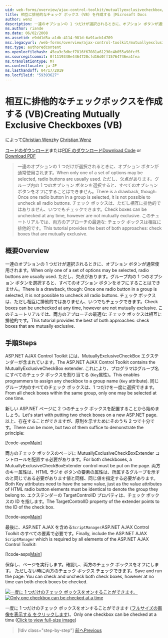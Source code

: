```yaml
---
uid: web-forms/overview/ajax-control-toolkit/mutuallyexclusivecheckbox/creating-mutually-exclusive-checkboxes-vb
title: 相互に排他的なチェック ボックス (VB) を作成する |Microsoft Docs
author: wenz
description: 一連のオプションの 1 つだけが選択されるときに、オプション ボタンが通常使用されます。 ただし、欠点があります。1 回 1 つのオプション ボタン グループが選択されて、.
ms.author: riande
ms.date: 06/02/2008
ms.assetid: e9dd1d5a-a1db-4114-981d-6a91acb1d709
msc.legacyurl: /web-forms/overview/ajax-control-toolkit/mutuallyexclusivecheckbox/creating-mutually-exclusive-checkboxes-vb
msc.type: authoredcontent
ms.openlocfilehash: 45ea3c3dbcf7816f67081a61230c4b055a90fcf5
ms.sourcegitcommit: 0f1119340e4464720cfd16d0ff15764746ea1fea
ms.translationtype: MT
ms.contentlocale: ja-JP
ms.lasthandoff: 04/17/2019
ms.locfileid: "59393627"
---
```

# <a name="creating-mutually-exclusive-checkboxes-vb"></a><span data-ttu-id="08f16-104">相互に排他的なチェックボックスを作成する (VB)</span><span class="sxs-lookup"><span data-stu-id="08f16-104">Creating Mutually Exclusive Checkboxes (VB)</span></span>

<span data-ttu-id="08f16-105">によって[Christian Wenz](https://github.com/wenz)</span><span class="sxs-lookup"><span data-stu-id="08f16-105">by [Christian Wenz](https://github.com/wenz)</span></span>

<span data-ttu-id="08f16-106">[コードのダウンロード](http://download.microsoft.com/download/9/3/f/93f8daea-bebd-4821-833b-95205389c7d0/MutuallyExclusiveCheckBox0.vb.zip)または[PDF のダウンロード](http://download.microsoft.com/download/b/6/a/b6ae89ee-df69-4c87-9bfb-ad1eb2b23373/mutuallyexclusivecheckbox0VB.pdf)</span><span class="sxs-lookup"><span data-stu-id="08f16-106">[Download Code](http://download.microsoft.com/download/9/3/f/93f8daea-bebd-4821-833b-95205389c7d0/MutuallyExclusiveCheckBox0.vb.zip) or [Download PDF](http://download.microsoft.com/download/b/6/a/b6ae89ee-df69-4c87-9bfb-ad1eb2b23373/mutuallyexclusivecheckbox0VB.pdf)</span></span>

> <span data-ttu-id="08f16-107">一連のオプションの 1 つだけが選択されるときに、オプション ボタンが通常使用されます。</span><span class="sxs-lookup"><span data-stu-id="08f16-107">When only one of a set of options may be selected, radio buttons are usually used.</span></span> <span data-ttu-id="08f16-108">ただし、欠点があります。グループ内の 1 つのオプション ボタンを選択すると、すべてのオプション ボタンをオフにすることはできません。</span><span class="sxs-lookup"><span data-stu-id="08f16-108">There is a drawback, though: Once one radio button in a group is selected, it is not possible to uncheck all radio buttons.</span></span> <span data-ttu-id="08f16-109">チェック ボックスは、ただし相互に排他的ではありません、いつでもチェックできます。</span><span class="sxs-lookup"><span data-stu-id="08f16-109">Check boxes can be unchecked at any time, however are not mutually exclusive.</span></span> <span data-ttu-id="08f16-110">このチュートリアルでは、両方のアプローチの最適な: チェック ボックスは相互に排他的です。</span><span class="sxs-lookup"><span data-stu-id="08f16-110">This tutorial provides the best of both approaches: check boxes that are mutually exclusive.</span></span>


## <a name="overview"></a><span data-ttu-id="08f16-111">概要</span><span class="sxs-lookup"><span data-stu-id="08f16-111">Overview</span></span>

<span data-ttu-id="08f16-112">一連のオプションの 1 つだけが選択されるときに、オプション ボタンが通常使用されます。</span><span class="sxs-lookup"><span data-stu-id="08f16-112">When only one of a set of options may be selected, radio buttons are usually used.</span></span> <span data-ttu-id="08f16-113">ただし、欠点があります。グループ内の 1 つのオプション ボタンを選択すると、すべてのオプション ボタンをオフにすることはできません。</span><span class="sxs-lookup"><span data-stu-id="08f16-113">There is a drawback, though: Once one radio button in a group is selected, it is not possible to uncheck all radio buttons.</span></span> <span data-ttu-id="08f16-114">チェック ボックスは、ただし相互に排他的ではありません、いつでもチェックできます。</span><span class="sxs-lookup"><span data-stu-id="08f16-114">Check boxes can be unchecked at any time, however are not mutually exclusive.</span></span> <span data-ttu-id="08f16-115">このチュートリアルでは、両方のアプローチの最適な: チェック ボックスは相互に排他的です。</span><span class="sxs-lookup"><span data-stu-id="08f16-115">This tutorial provides the best of both approaches: check boxes that are mutually exclusive.</span></span>

## <a name="steps"></a><span data-ttu-id="08f16-116">手順</span><span class="sxs-lookup"><span data-stu-id="08f16-116">Steps</span></span>

<span data-ttu-id="08f16-117">ASP.NET AJAX Control Toolkit には、MutuallyExclusiveCheckBox エクステンダーが含まれています。</span><span class="sxs-lookup"><span data-stu-id="08f16-117">The ASP.NET AJAX Control Toolkit contains the MutuallyExclusiveCheckBox extender.</span></span> <span data-ttu-id="08f16-118">これにより、プログラマはグループ名にすべてのチェック ボックスを割り当てる (`Key`属性)。</span><span class="sxs-lookup"><span data-stu-id="08f16-118">This enables programmers to assign any checkbox to a group name (`Key` attribute).</span></span> <span data-ttu-id="08f16-119">同じグループ内のすべてのチェック ボックスは、1 つだけを一度に選択できます。</span><span class="sxs-lookup"><span data-stu-id="08f16-119">From all check boxes within the same group, only one may be selected at one time.</span></span>

<span data-ttu-id="08f16-120">新しい ASP.NET ページに 2 つのチェック ボックスを配置することから始めましょう。</span><span class="sxs-lookup"><span data-stu-id="08f16-120">Let's start with putting two check boxes on a new ASP.NET page.</span></span> <span data-ttu-id="08f16-121">以上、存在することができますが、原則を示すためにそのうち 2 つで十分です。</span><span class="sxs-lookup"><span data-stu-id="08f16-121">There can be more, but two of them suffice to demonstrate the principle:</span></span>

[!code-aspx[Main](creating-mutually-exclusive-checkboxes-vb/samples/sample1.aspx)]

<span data-ttu-id="08f16-122">両方のチェック ボックスのページに MutuallyExclusiveCheckBoxExtender コントロールを配置する必要があります。</span><span class="sxs-lookup"><span data-stu-id="08f16-122">For both checkboxes, a MutuallyExclusiveCheckBoxExtender control must be put on the page.</span></span> <span data-ttu-id="08f16-123">両方のキー属性は、HTML ラジオ ボタンの要素の属性は、所属するグループを示すのと同じである必要があります値と同様、同じ値を指定する必要があります。</span><span class="sxs-lookup"><span data-stu-id="08f16-123">Both Key attributes need to have the same value, just as the value attributes of HTML radio button elements must be identical to denote the group they belong to.</span></span> <span data-ttu-id="08f16-124">エクステンダーの TargetControlID プロパティは、チェック ボックスの ID を指します。</span><span class="sxs-lookup"><span data-stu-id="08f16-124">The TargetControlID property of the extender points to the ID of the check box.</span></span>

[!code-aspx[Main](creating-mutually-exclusive-checkboxes-vb/samples/sample2.aspx)]

<span data-ttu-id="08f16-125">最後に、ASP.NET AJAX を含める`ScriptManager`ASP.NET AJAX Control Toolkit のすべての要素で必要です。</span><span class="sxs-lookup"><span data-stu-id="08f16-125">Finally, include the ASP.NET AJAX `ScriptManager` which is required by all elements of the ASP.NET AJAX Control Toolkit:</span></span>

[!code-aspx[Main](creating-mutually-exclusive-checkboxes-vb/samples/sample3.aspx)]

<span data-ttu-id="08f16-126">保存し、ページを実行します。確認し、両方のチェック ボックスをオフにします。 ただしない時に両方のチェック ボックス チェックできます。</span><span class="sxs-lookup"><span data-stu-id="08f16-126">Save and run the page: You can check and uncheck both check boxes, however at no time can both check boxes be checked.</span></span>


<span data-ttu-id="08f16-127">[![一度に 1 つだけのチェック ボックスをオンすることができます。](creating-mutually-exclusive-checkboxes-vb/_static/image2.png)](creating-mutually-exclusive-checkboxes-vb/_static/image1.png)</span><span class="sxs-lookup"><span data-stu-id="08f16-127">[![Only one checkbox can be checked at a time](creating-mutually-exclusive-checkboxes-vb/_static/image2.png)](creating-mutually-exclusive-checkboxes-vb/_static/image1.png)</span></span>

<span data-ttu-id="08f16-128">一度に 1 つだけのチェック ボックスをオンすることができます ([フルサイズの画像を表示する をクリックします](creating-mutually-exclusive-checkboxes-vb/_static/image3.png))。</span><span class="sxs-lookup"><span data-stu-id="08f16-128">Only one checkbox can be checked at a time ([Click to view full-size image](creating-mutually-exclusive-checkboxes-vb/_static/image3.png))</span></span>

> [!div class="step-by-step"]
> [<span data-ttu-id="08f16-129">前へ</span><span class="sxs-lookup"><span data-stu-id="08f16-129">Previous</span></span>](creating-mutually-exclusive-checkboxes-cs.md)
